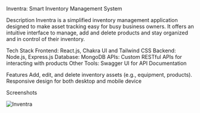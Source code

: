 Inventra: Smart Inventory Management System

Description
Inventra is a simplified inventory management application designed to make asset tracking easy for busy business owners. It offers an intuitive interface to manage, add and delete products and stay organized and in control of their inventory.

Tech Stack
Frontend: React.js, Chakra UI and Tailwind CSS
Backend: Node.js, Express.js
Database: MongoDB
APIs: Custom RESTful APIs for interacting with products
Other Tools: Swagger UI for API Documentation

Features
Add, edit, and delete inventory assets (e.g., equipment, products).
Responsive design for both desktop and mobile device

Screenshots

![Inventra](https://github.com/user-attachments/assets/e05d58ee-1384-4139-9ff2-9ff840d32cc8)
